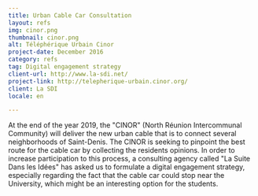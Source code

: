 ```yaml
---
title: Urban Cable Car Consultation
layout: refs
img: cinor.png
thumbnail: cinor.png
alt: Téléphérique Urbain Cinor
project-date: December 2016
category: refs
tag: Digital engagement strategy
client-url: http://www.la-sdi.net/
project-link: http://telepherique-urbain.cinor.org/
client: La SDI
locale: en

---
```


At the end of the year 2019, the "CINOR" (North Réunion Intercommunal Community) will deliver the new urban cable that is to connect several neighborhoods of Saint-Denis. The CINOR is seeking to pinpoint the best route for the cable car by collecting the residents opinions. In order to increase participation to this process, a consulting agency called "La Suite Dans les Idées" has asked us to formulate a digital engagement strategy, especially regarding the fact that the cable car could stop near the University, which might be an interesting option for the students.
